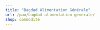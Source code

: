 ```yaml
---
title: "Bagdad Alimentation Générale"
url: /pau/bagdad-alimentation-generale/
shop: commodité
---
```

